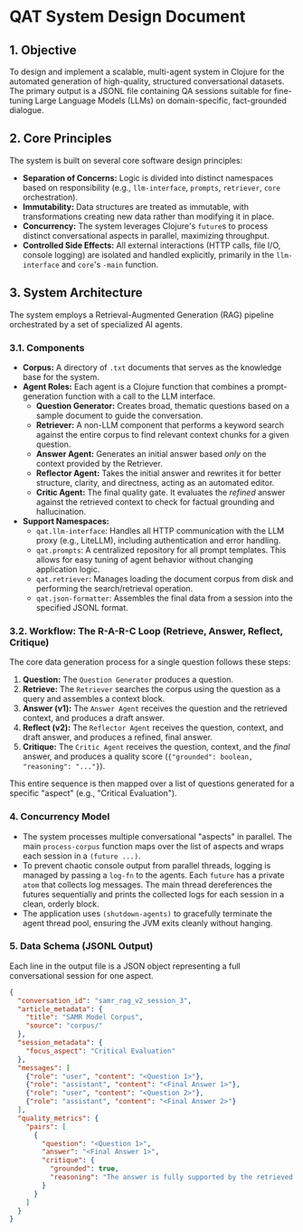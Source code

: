 # QAT System Design Document

## 1. Objective
To design and implement a scalable, multi-agent system in Clojure for the automated generation of high-quality, structured conversational datasets. The primary output is a JSONL file containing QA sessions suitable for fine-tuning Large Language Models (LLMs) on domain-specific, fact-grounded dialogue.

## 2. Core Principles
The system is built on several core software design principles:
- **Separation of Concerns:** Logic is divided into distinct namespaces based on responsibility (e.g., `llm-interface`, `prompts`, `retriever`, `core` orchestration).
- **Immutability:** Data structures are treated as immutable, with transformations creating new data rather than modifying it in place.
- **Concurrency:** The system leverages Clojure's `future`s to process distinct conversational aspects in parallel, maximizing throughput.
- **Controlled Side Effects:** All external interactions (HTTP calls, file I/O, console logging) are isolated and handled explicitly, primarily in the `llm-interface` and `core`'s `-main` function.

## 3. System Architecture
The system employs a Retrieval-Augmented Generation (RAG) pipeline orchestrated by a set of specialized AI agents.

### 3.1. Components
- **Corpus:** A directory of `.txt` documents that serves as the knowledge base for the system.
- **Agent Roles:** Each agent is a Clojure function that combines a prompt-generation function with a call to the LLM interface.
  - **Question Generator:** Creates broad, thematic questions based on a sample document to guide the conversation.
  - **Retriever:** A non-LLM component that performs a keyword search against the entire corpus to find relevant context chunks for a given question.
  - **Answer Agent:** Generates an initial answer based *only* on the context provided by the Retriever.
  - **Reflector Agent:** Takes the initial answer and rewrites it for better structure, clarity, and directness, acting as an automated editor.
  - **Critic Agent:** The final quality gate. It evaluates the *refined* answer against the retrieved context to check for factual grounding and hallucination.
- **Support Namespaces:**
  - `qat.llm-interface`: Handles all HTTP communication with the LLM proxy (e.g., LiteLLM), including authentication and error handling.
  - `qat.prompts`: A centralized repository for all prompt templates. This allows for easy tuning of agent behavior without changing application logic.
  - `qat.retriever`: Manages loading the document corpus from disk and performing the search/retrieval operation.
  - `qat.json-formatter`: Assembles the final data from a session into the specified JSONL format.

### 3.2. Workflow: The R-A-R-C Loop (Retrieve, Answer, Reflect, Critique)
The core data generation process for a single question follows these steps:
1.  **Question:** The `Question Generator` produces a question.
2.  **Retrieve:** The `Retriever` searches the corpus using the question as a query and assembles a context block.
3.  **Answer (v1):** The `Answer Agent` receives the question and the retrieved context, and produces a draft answer.
4.  **Reflect (v2):** The `Reflector Agent` receives the question, context, and draft answer, and produces a refined, final answer.
5.  **Critique:** The `Critic Agent` receives the question, context, and the *final* answer, and produces a quality score (`{"grounded": boolean, "reasoning": "..."}`).

This entire sequence is then mapped over a list of questions generated for a specific "aspect" (e.g., "Critical Evaluation").

### 4. Concurrency Model
- The system processes multiple conversational "aspects" in parallel. The main `process-corpus` function maps over the list of aspects and wraps each session in a `(future ...)`.
- To prevent chaotic console output from parallel threads, logging is managed by passing a `log-fn` to the agents. Each `future` has a private `atom` that collects log messages. The main thread dereferences the futures sequentially and prints the collected logs for each session in a clean, orderly block.
- The application uses `(shutdown-agents)` to gracefully terminate the agent thread pool, ensuring the JVM exits cleanly without hanging.

### 5. Data Schema (JSONL Output)
Each line in the output file is a JSON object representing a full conversational session for one aspect.

```json
{
  "conversation_id": "samr_rag_v2_session_3",
  "article_metadata": {
    "title": "SAMR Model Corpus",
    "source": "corpus/"
  },
  "session_metadata": {
    "focus_aspect": "Critical Evaluation"
  },
  "messages": [
    {"role": "user", "content": "<Question 1>"},
    {"role": "assistant", "content": "<Final Answer 1>"},
    {"role": "user", "content": "<Question 2>"},
    {"role": "assistant", "content": "<Final Answer 2>"}
  ],
  "quality_metrics": {
    "pairs": [
      {
        "question": "<Question 1>",
        "answer": "<Final Answer 1>",
        "critique": {
          "grounded": true,
          "reasoning": "The answer is fully supported by the retrieved context."
        }
      }
    ]
  }
}
